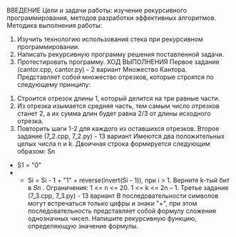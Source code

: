 ВВЕДЕНИЕ
Цели и задачи работы: изучение рекурсивного программирования, методов разработки эффективных алгоритмов. 
Методика выполнения работы: 
1) Изучить технологию использования стека при рекурсивном программировании. 
2) Написать рекурсивную программу решения поставленной задачи. 
3) Протестировать программу. 
ХОД ВЫПОЛНЕНИЯ
Первое задание (cantor.cpp, cantor.py) - 2 вариант
Множество Кантора. Представляет собой множество отрезков, которые строятся по следующему принципу: 
1. Строится отрезок длины 1, который делится на три равные части. 
2. Из отрезка изымается средняя часть, тем самым число отрезков станет 2, а их сумма длин будет равна 2/3 от длины исходного отрезка. 
3. Повторить шаги 1-2 для каждого из оставшихся отрезков.
Второе задание (7_2.cpp, 7_2.py) - 13 вариант
Имеются два положительных целых числа n и k. Двоичная строка формируется следующим образом: Sn 
- S1 = "0"
- - Si = Si - 1 + "1" + reverse(invert(Si - 1)), при i > 1. 
Верните k-тый бит в 𝑆𝑛 . 
Ограничения: 
1 <= n <= 20. 
1 <= k <= 2n – 1.
Третье задание (7_3.cpp, 7_3.py) - 13 вариант
В последовательности символов могут встречаться только цифры и знаки "+", при этом последовательность представляет собой формулу сложения однозначных чисел. Напишите рекурсивную функцию, определяющую значение формулы.
